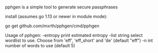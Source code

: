 pphgen is a simple tool to generate secure *p*ass*ph*rases

install (assumes go 1.13 or newer in module mode):

go get github.com/mxrth/pphgen/cmd/pphgen

Usage of pphgen:
  -entropy
    	print estimated entropy
  -list string
    	select wordlist to use. Choose from 'eff', 'eff_short' and 'de' (default "eff")
  -n int
    	number of words to use (default 5)
